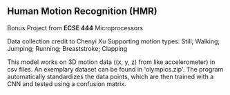 ## Human Motion Recognition (HMR)
Bonus Project from **ECSE 444** Microprocessors

Data collection credit to Chenyi Xu
Supporting motion types: Still; Walking; Jumping; Running; Breaststroke; Clapping

This model works on 3D motion data ((x, y, z) from like accelerometer) in csv files. An exemplary dataset can be found in 'olympics.zip'. The program automatically standardizes the data points, which are then trained with a CNN and tested using a confusion matrix.
